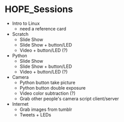 # HOPE_Sessions
- Intro to Linux
  - need a reference card
- Scratch
  - Slide Show
  - Slide Show + button/LED
  - Video + button/LED (?)
- Python
  - Slide Show
  - Slide Show + button/LED
  - Video + button/LED (?)
- Camera
  - Python button take picture
  - Python button double exposure
  - Video color subtraction (?)
  - Grab other people's camera script client/server
- Internet
  - Grab images from tumblr
  - Tweets + LEDs
